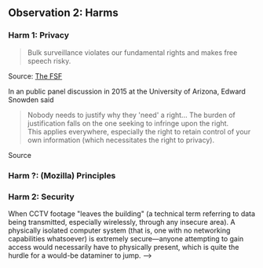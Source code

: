 ## Observation 2: Harms  

### Harm 1: Privacy  

> Bulk surveillance violates our fundamental rights and makes free speech risky.  

Source: [The FSF](https://fsf.org/)

<!-- The government is violating private citizens' privacy by spying on them -->

In an public panel discussion in 2015 at the University of Arizona, Edward Snowden said
> Nobody needs to justify why they 'need' a right... The burden of justification falls on the one seeking to infringe upon the right.  
This applies everywhere, especially the right to retain control of your own information (which necessitates the right to privacy).  

Source

<!-- ### Harm ?: EFA/EFF Principles  

> As a member organization of the EFA, we believe that technology should support the intellectual freedom at the heart of a democratic society. In the digital age, that entails advancing:  
>
> 1. Free Expression
> People should be able to speak their minds to whoever will listen.  
>
> 2. Security
> Technology should be trustworthy and answer to its users.  
>
> 3. Privacy
> Technology should allow private and anonymous speech, and allow users to set their own parameters about what to share with whom.  
>
> 4. Creativity
> Technology should promote progress by allowing people to build on the ideas, creations, and inventions of others.  
>
> 5. Access to Knowledge
> Curiosity should be rewarded, not stifled.
> We uphold these principles by fighting for transparency and freedom in culture, code, and law.   -->

### Harm ?: (Mozilla) Principles  

<!--
Mozilla's 10 Principles: 4, 8, and 9

> #### Principle 4
> Individuals’ security and privacy on the internet are fundamental and must not be treated as optional.
>
> #### Principle 8
> Transparent community-based processes promote participation, accountability and trust.
>
> #### Principle 9
> Commercial involvement in the development of the internet brings many benefits; a balance between commercial profit and public benefit is critical.
-->

### Harm 2: Security  

When CCTV footage "leaves the building" (a technical term referring to data being transmitted, especially wirelessly, through any insecure area). A physically isolated computer system (that is, one with no networking capabilities whatsoever) is extremely secure&mdash;anyone attempting to gain access would necessarily have to physically present, which is quite the hurdle for a would-be dataminer to jump. -->
